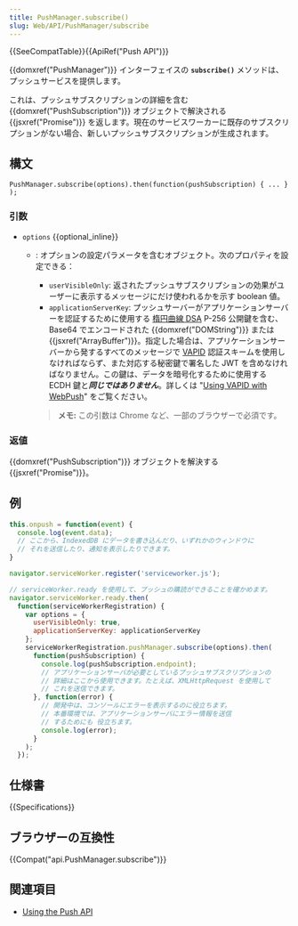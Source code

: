 ```yaml
---
title: PushManager.subscribe()
slug: Web/API/PushManager/subscribe
---
```


{{SeeCompatTable}}{{ApiRef("Push API")}}

{{domxref("PushManager")}} インターフェイスの **`subscribe()`** メソッドは、プッシュサービスを提供します。

これは、プッシュサブスクリプションの詳細を含む {{domxref("PushSubscription")}} オブジェクトで解決される {{jsxref("Promise")}} を返します。現在のサービスワーカーに既存のサブスクリプションがない場合、新しいプッシュサブスクリプションが生成されます。

## 構文

```js-nolint
​PushManager.subscribe(options).then(function(pushSubscription) { ... } );
```

### 引数

- `options` {{optional_inline}}

  - : オプションの設定パラメータを含むオブジェクト。次のプロパティを設定できる：

    - `userVisibleOnly`: 返されたプッシュサブスクリプションの効果がユーザーに表示するメッセージにだけ使われるかを示す boolean 値。
    - `applicationServerKey`: プッシュサーバーがアプリケーションサーバーを認証するために使用する [楕円曲線 DSA](https://ja.wikipedia.org/wiki/%E6%A5%95%E5%86%86%E6%9B%B2%E7%B7%9ADSA) P-256 公開鍵を含む、Base64 でエンコードされた {{domxref("DOMString")}} または {{jsxref("ArrayBuffer")}}。指定した場合は、アプリケーションサーバーから発するすべてのメッセージで [VAPID](https://tools.ietf.org/html/rfc8292) 認証スキームを使用しなければならず、また対応する秘密鍵で署名した JWT を含めなければなりません。この鍵は、データを暗号化するために使用する ECDH 鍵と***同じではありません***。詳しくは "[Using VAPID with WebPush](https://blog.mozilla.org/services/2016/04/04/using-vapid-with-webpush/)" をご覧ください。

    > **メモ:** この引数は Chrome など、一部のブラウザーで必須です。

### 返値

{{domxref("PushSubscription")}} オブジェクトを解決する {{jsxref("Promise")}}。

## 例

```js
this.onpush = function(event) {
  console.log(event.data);
  // ここから、IndexedDB にデータを書き込んだり、いずれかのウィンドウに
  // それを送信したり、通知を表示したりできます。
}

navigator.serviceWorker.register('serviceworker.js');

// serviceWorker.ready を使用して、プッシュの購読ができることを確かめます。
navigator.serviceWorker.ready.then(
  function(serviceWorkerRegistration) {
    var options = {
      userVisibleOnly: true,
      applicationServerKey: applicationServerKey
    };
    serviceWorkerRegistration.pushManager.subscribe(options).then(
      function(pushSubscription) {
        console.log(pushSubscription.endpoint);
        // アプリケーションサーバが必要としているプッシュサブスクリプションの
        // 詳細はここから使用できます。たとえば、XMLHttpRequest を使用して
        // これを送信できます。
      }, function(error) {
        // 開発中は、コンソールにエラーを表示するのに役立ちます。
        // 本番環境では、アプリケーションサーバにエラー情報を送信
        // するためにも 役立ちます。
        console.log(error);
      }
    );
  });
```

## 仕様書

{{Specifications}}

## ブラウザーの互換性

{{Compat("api.PushManager.subscribe")}}

## 関連項目

- [Using the Push API](/ja/docs/Web/API/Push_API/Using_the_Push_API)

